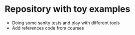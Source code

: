 # Repository with toy examples
* Doing some sanity tests and play with different tools
* Add references code from courses
